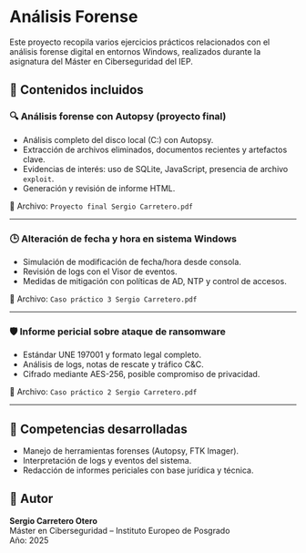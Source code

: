 # Análisis Forense

Este proyecto recopila varios ejercicios prácticos relacionados con el análisis forense digital en entornos Windows, realizados durante la asignatura del Máster en Ciberseguridad del IEP.

## 📘 Contenidos incluidos

### 🔍 Análisis forense con Autopsy (proyecto final)
- Análisis completo del disco local (C:) con Autopsy.
- Extracción de archivos eliminados, documentos recientes y artefactos clave.
- Evidencias de interés: uso de SQLite, JavaScript, presencia de archivo `exploit`.
- Generación y revisión de informe HTML.

📄 Archivo: `Proyecto final Sergio Carretero.pdf`

---

### 🕒 Alteración de fecha y hora en sistema Windows
- Simulación de modificación de fecha/hora desde consola.
- Revisión de logs con el Visor de eventos.
- Medidas de mitigación con políticas de AD, NTP y control de accesos.

📄 Archivo: `Caso práctico 3 Sergio Carretero.pdf`

---

### 🛡️ Informe pericial sobre ataque de ransomware
- Estándar UNE 197001 y formato legal completo.
- Análisis de logs, notas de rescate y tráfico C&C.
- Cifrado mediante AES-256, posible compromiso de privacidad.

📄 Archivo: `Caso práctico 2 Sergio Carretero.pdf`

---

## 🧠 Competencias desarrolladas
- Manejo de herramientas forenses (Autopsy, FTK Imager).
- Interpretación de logs y eventos del sistema.
- Redacción de informes periciales con base jurídica y técnica.

## 👤 Autor
**Sergio Carretero Otero**  
Máster en Ciberseguridad – Instituto Europeo de Posgrado  
Año: 2025